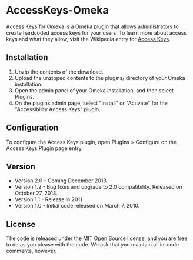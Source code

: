 AccessKeys-Omeka
====================

Access Keys for Omeka is a Omeka plugin that allows administrators to create hardcoded access keys for your users. To learn more about access keys and what they allow, visit the Wikipedia entry for [Access Keys](http://en.wikipedia.org/wiki/Access_keys). 

## Installation 
1. Unzip the contents of the download.
2. Upload the unzipped contents to the plugins/ directory of your Omeka installation. 
3. Open the admin panel of your Omeka installation, and then select Plugins. 
4. On the plugins admin page, select "Install" or "Activate" for the "Accessibility Access Keys" plugin.

## Configuration 
To configure the Access Keys plugin, open Plugins > Configure on the Access Keys Plugin page entry. 

## Version 
* Version 2.0 - Coming December 2013.
* Version 1.2 - Bug fixes and upgrade to 2.0 compatibility. Released on October 27, 2013.
* Version 1.1 - Release in 2011
* Version 1.0 - Initial code released on March 7, 2010. 


## License 
The code is released under the MIT Open Source license, and you are free to do as you please with the code. We ask that you maintain all in-code comments, however. 